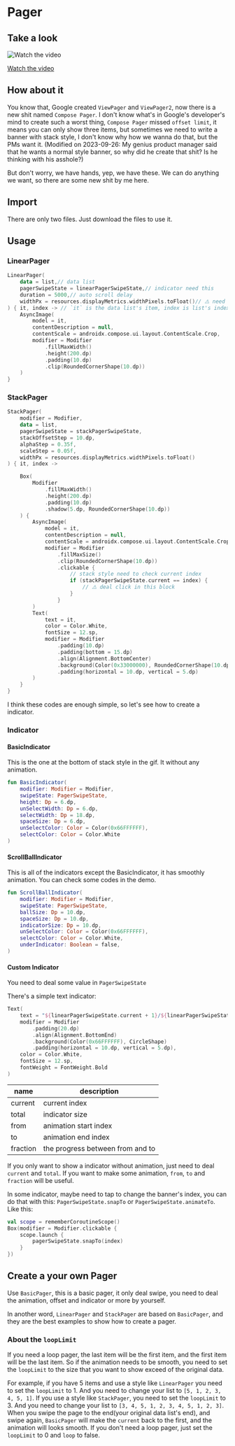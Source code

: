 # Pager

## Take a look

![Watch the video](./screen_record.gif)

<a href="https://youtube.com/shorts/0aX-WajbxhE" target="_blank">Watch the video</a>

## How about it

You know that, Google created `ViewPager` and `ViewPager2`, now there is a new shit named `Compose Pager`. I don't know what's in Google's developer's mind to create such a worst thing, `Compose Pager` missed `offset limit`, it means you can only show three items, but sometimes we need to write a banner with stack style, I don't know why how we wanna do that, but the PMs want it. (Modified on 2023-09-26: My genius product manager said that he wants a normal style banner, so why did he create that shit? Is he thinking with his asshole?)

But don't worry, we have hands, yep, we have these. We can do anything we want, so there are some new shit by me here.

## Import

There are only two files. Just download the files to use it. 

## Usage

### LinearPager

```kotlin
LinearPager(
    data = list,// data list
    pagerSwipeState = linearPagerSwipeState,// indicator need this
    duration = 5000,// auto scroll delay
    widthPx = resources.displayMetrics.widthPixels.toFloat()// ⚠️ need a fixed width, it's very important!
) { it, index -> // `it` is the data list's item, index is list's index
    AsyncImage(
        model = it,
        contentDescription = null,
        contentScale = androidx.compose.ui.layout.ContentScale.Crop,
        modifier = Modifier
            .fillMaxWidth()
            .height(200.dp)
            .padding(10.dp)
            .clip(RoundedCornerShape(10.dp))
    )
}
```

### StackPager

```kotlin
StackPager(
    modifier = Modifier,
    data = list,
    pagerSwipeState = stackPagerSwipeState,
    stackOffsetStep = 10.dp,
    alphaStep = 0.35f,
    scaleStep = 0.05f,
    widthPx = resources.displayMetrics.widthPixels.toFloat()
) { it, index ->

    Box(
        Modifier
            .fillMaxWidth()
            .height(200.dp)
            .padding(10.dp)
            .shadow(5.dp, RoundedCornerShape(10.dp))
    ) {
        AsyncImage(
            model = it,
            contentDescription = null,
            contentScale = androidx.compose.ui.layout.ContentScale.Crop,
            modifier = Modifier
                .fillMaxSize()
                .clip(RoundedCornerShape(10.dp))
                .clickable {
                    // stack style need to check current index
                    if (stackPagerSwipeState.current == index) {
                        // ⚠️ deal click in this block
                    }
                }
        )
        Text(
            text = it,
            color = Color.White,
            fontSize = 12.sp,
            modifier = Modifier
                .padding(10.dp)
                .padding(bottom = 15.dp)
                .align(Alignment.BottomCenter)
                .background(Color(0x33000000), RoundedCornerShape(10.dp))
                .padding(horizontal = 10.dp, vertical = 5.dp)
        )
    }
}
```

I think these codes are enough simple, so let's see how to create a indicator.

### Indicator

#### BasicIndicator

This is the one at the bottom of stack style in the gif. It without any animation.

```kotlin
fun BasicIndicator(
    modifier: Modifier = Modifier,
    swipeState: PagerSwipeState,
    height: Dp = 6.dp,
    unSelectWidth: Dp = 6.dp,
    selectWidth: Dp = 18.dp,
    spaceSize: Dp = 6.dp,
    unSelectColor: Color = Color(0x66FFFFFF),
    selectColor: Color = Color.White
)
```

#### ScrollBallIndicator

This is all of the indicators except the BasicIndicator, it has smoothly animation. You can check some codes in the demo.

```kotlin
fun ScrollBallIndicator(
    modifier: Modifier = Modifier,
    swipeState: PagerSwipeState,
    ballSize: Dp = 10.dp,
    spaceSize: Dp = 10.dp,
    indicatorSize: Dp = 10.dp,
    unSelectColor: Color = Color(0x66FFFFFF),
    selectColor: Color = Color.White,
    underIndicator: Boolean = false,
)
```

#### Custom Indicator

You need to deal some value in `PagerSwipeState`

There's a simple text indicator:

```kotlin
Text(
    text = "${linearPagerSwipeState.current + 1}/${linearPagerSwipeState.total}",
    modifier = Modifier
        .padding(20.dp)
        .align(Alignment.BottomEnd)
        .background(Color(0x66FFFFFF), CircleShape)
        .padding(horizontal = 10.dp, vertical = 5.dp),
    color = Color.White,
    fontSize = 12.sp,
    fontWeight = FontWeight.Bold
)
```

| name     | description                      |
|----------|----------------------------------|
| current  | current index                    |
| total    | indicator size                   |
| from     | animation start index            |
| to       | animation end index              |
| fraction | the progress between from and to |

If you only want to show a indicator without animation, just need to deal `current` and `total`. If you want to make some animation, `from`, `to` and `fraction` will be useful.

In some indicator, maybe need to tap to change the banner's index, you can do that with this: `PagerSwipeState.snapTo` or `PagerSwipeState.animateTo`. Like this:

```kotlin
val scope = rememberCoroutineScope()
Box(modifier = Modifier.clickable {
    scope.launch {
        pagerSwipeState.snapTo(index)
    }
}) 
```

## Create a your own Pager

Use `BasicPager`, this is a basic pager, it only deal swipe, you need to deal the animation, offset and indicator or more by yourself.

In another word, `LinearPager` and `StackPager` are based on `BasicPager`, and they are the best examples to show how to create a pager.

### About the `loopLimit`

If you need a loop pager, the last item will be the first item, and the first item will be the last item. So if the animation needs to be smooth, you need to set the `loopLimit` to the size that you want to show exceed of the original data.

For example, if you have 5 items and use a style like `LinearPager` you need to set the `loopLimit` to 1. And you need to change your list to `[5, 1, 2, 3, 4, 5, 1]`. If you use a style like `StackPager`, you need to set the `loopLimit` to 3. And you need to change your list to `[3, 4, 5, 1, 2, 3, 4, 5, 1, 2, 3]`. When you swipe the page to the end(your original data list's end), and swipe again, `BasicPager` will make the `current` back to the first, and the animation will looks smooth. If you don't need a loop pager, just set the `loopLimit` to 0 and `loop` to false.